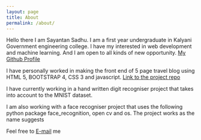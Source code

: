 ```yaml
---
layout: page
title: About
permalink: /about/
---
```


Hello there I am Sayantan Sadhu. I am a first year undergraduate in Kalyani Government engineering college. I have my interested in web development and machine learning. And I am open to all kinds of new opportunity. [My Github Profile](https://github.com/sayantan1410)

I have personally worked in making the front end of  5 page travel blog using HTML 5, BOOTSTRAP 4, CSS 3 and javascript. 
[Link to the project repo](https://github.com/sayantan1410/intern-evaluation)

I have currently working in a hand written digit recogniser project that takes into account to the MNIST dataset. 

I am also working with a face recogniser project that uses the following python package face_recognition, open cv and os. The project works as the name suggests


Feel free to [E-mail](sayantan.sadhu1410@gmail.com) me 
